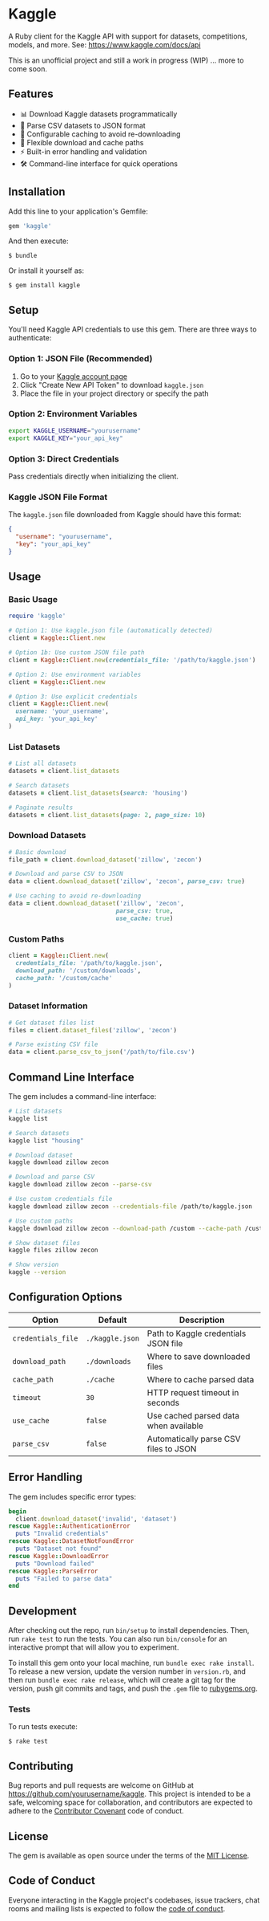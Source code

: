 # Kaggle
A Ruby client for the Kaggle API with support for datasets, competitions, models, and more. See: https://www.kaggle.com/docs/api

This is an unofficial project and still a work in progress (WIP) ... more to come soon.

## Features

- 📊 Download Kaggle datasets programmatically
- 📄 Parse CSV datasets to JSON format
- 💾 Configurable caching to avoid re-downloading
- 🔧 Flexible download and cache paths
- ⚡ Built-in error handling and validation
- 🛠️ Command-line interface for quick operations

## Installation

Add this line to your application's Gemfile:

```ruby
gem 'kaggle'
```

And then execute:

    $ bundle

Or install it yourself as:

    $ gem install kaggle

## Setup

You'll need Kaggle API credentials to use this gem. There are three ways to authenticate:

### Option 1: JSON File (Recommended)
1. Go to your [Kaggle account page](https://www.kaggle.com/account)
2. Click "Create New API Token" to download `kaggle.json`
3. Place the file in your project directory or specify the path

### Option 2: Environment Variables
```bash
export KAGGLE_USERNAME="yourusername"
export KAGGLE_KEY="your_api_key"
```

### Option 3: Direct Credentials
Pass credentials directly when initializing the client.

### Kaggle JSON File Format
The `kaggle.json` file downloaded from Kaggle should have this format:
```json
{
  "username": "yourusername",
  "key": "your_api_key"
}
```

## Usage

### Basic Usage

```ruby
require 'kaggle'

# Option 1: Use kaggle.json file (automatically detected)
client = Kaggle::Client.new

# Option 1b: Use custom JSON file path
client = Kaggle::Client.new(credentials_file: '/path/to/kaggle.json')

# Option 2: Use environment variables
client = Kaggle::Client.new

# Option 3: Use explicit credentials
client = Kaggle::Client.new(
  username: 'your_username',
  api_key: 'your_api_key'
)
```

### List Datasets

```ruby
# List all datasets
datasets = client.list_datasets

# Search datasets
datasets = client.list_datasets(search: 'housing')

# Paginate results
datasets = client.list_datasets(page: 2, page_size: 10)
```

### Download Datasets

```ruby
# Basic download
file_path = client.download_dataset('zillow', 'zecon')

# Download and parse CSV to JSON
data = client.download_dataset('zillow', 'zecon', parse_csv: true)

# Use caching to avoid re-downloading
data = client.download_dataset('zillow', 'zecon', 
                              parse_csv: true, 
                              use_cache: true)
```

### Custom Paths

```ruby
client = Kaggle::Client.new(
  credentials_file: '/path/to/kaggle.json',
  download_path: '/custom/downloads',
  cache_path: '/custom/cache'
)
```

### Dataset Information

```ruby
# Get dataset files list
files = client.dataset_files('zillow', 'zecon')

# Parse existing CSV file
data = client.parse_csv_to_json('/path/to/file.csv')
```

## Command Line Interface

The gem includes a command-line interface:

```bash
# List datasets
kaggle list

# Search datasets
kaggle list "housing"

# Download dataset
kaggle download zillow zecon

# Download and parse CSV
kaggle download zillow zecon --parse-csv

# Use custom credentials file
kaggle download zillow zecon --credentials-file /path/to/kaggle.json

# Use custom paths
kaggle download zillow zecon --download-path /custom --cache-path /custom/cache

# Show dataset files
kaggle files zillow zecon

# Show version
kaggle --version
```

## Configuration Options

| Option | Default | Description |
|--------|---------|-------------|
| `credentials_file` | `./kaggle.json` | Path to Kaggle credentials JSON file |
| `download_path` | `./downloads` | Where to save downloaded files |
| `cache_path` | `./cache` | Where to cache parsed data |
| `timeout` | `30` | HTTP request timeout in seconds |
| `use_cache` | `false` | Use cached parsed data when available |
| `parse_csv` | `false` | Automatically parse CSV files to JSON |

## Error Handling

The gem includes specific error types:

```ruby
begin
  client.download_dataset('invalid', 'dataset')
rescue Kaggle::AuthenticationError
  puts "Invalid credentials"
rescue Kaggle::DatasetNotFoundError
  puts "Dataset not found"
rescue Kaggle::DownloadError
  puts "Download failed"
rescue Kaggle::ParseError
  puts "Failed to parse data"
end
```

## Development

After checking out the repo, run `bin/setup` to install dependencies. Then, run `rake test` to run the tests. You can also run `bin/console` for an interactive prompt that will allow you to experiment.

To install this gem onto your local machine, run `bundle exec rake install`. To release a new version, update the version number in `version.rb`, and then run `bundle exec rake release`, which will create a git tag for the version, push git commits and tags, and push the `.gem` file to [rubygems.org](https://rubygems.org).

### Tests

To run tests execute:

    $ rake test

## Contributing

Bug reports and pull requests are welcome on GitHub at https://github.com/yourusername/kaggle. This project is intended to be a safe, welcoming space for collaboration, and contributors are expected to adhere to the [Contributor Covenant](http://contributor-covenant.org) code of conduct.

## License

The gem is available as open source under the terms of the [MIT License](https://opensource.org/licenses/MIT).

## Code of Conduct

Everyone interacting in the Kaggle project's codebases, issue trackers, chat rooms and mailing lists is expected to follow the [code of conduct](https://github.com/yourusername/kaggle/blob/main/CODE_OF_CONDUCT.md).
